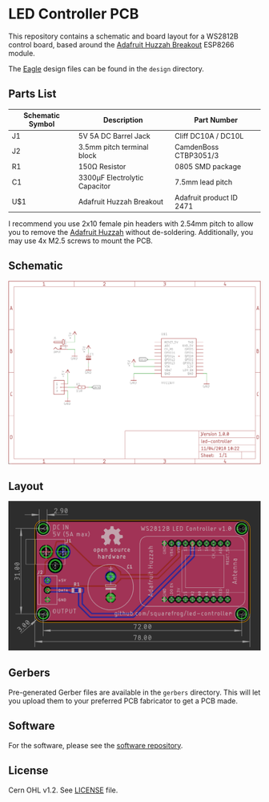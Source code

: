 # LED Controller PCB

This repository contains a schematic and board layout for a WS2812B control board, based around the [Adafruit Huzzah Breakout](https://www.adafruit.com/product/2471) ESP8266 module.

The [Eagle](https://www.autodesk.com/products/eagle/overview) design files can be found in the `design` directory.

## Parts List

| Schematic Symbol | Description                   | Part Number              |
|------------------|-------------------------------|--------------------------|
| J1               | 5V 5A DC Barrel Jack          | Cliff DC10A / DC10L      |
| J2               | 3.5mm pitch terminal block    | CamdenBoss CTBP3051/3    |
| R1               | 150Ω Resistor                 | 0805 SMD package         |
| C1               | 3300µF Electrolytic Capacitor | 7.5mm lead pitch         |
| U$1              | Adafruit Huzzah Breakout      | Adafruit product ID 2471 |

I recommend you use 2x10 female pin headers with 2.54mm pitch to allow you to remove the [Adafruit Huzzah](https://www.adafruit.com/product/2471) without de-soldering.  Additionally, you may use 4x M2.5 screws to mount the PCB.

## Schematic

![Schematic](documents/schematic.png)

## Layout

![Layout](documents/board.png)

## Gerbers

Pre-generated Gerber files are available in the `gerbers` directory. This will let you upload them to your preferred PCB fabricator to get a PCB made.

## Software

For the software, please see the [software repository](https://github.com/squarefrog/led-controller-software).

## License

Cern OHL v1.2. See [LICENSE](LICENSE) file.
